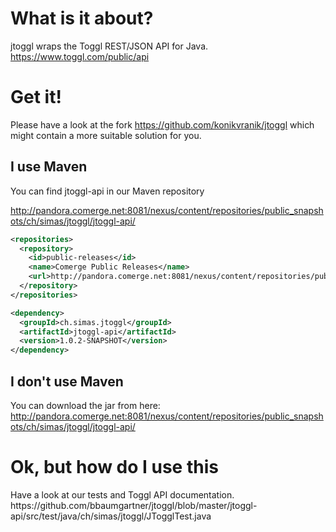 <h1>What is it about?</h1>

jtoggl wraps the Toggl REST/JSON API for Java. 
https://www.toggl.com/public/api

<h1>Get it!</h1>

Please have a look at the fork https://github.com/konikvranik/jtoggl which might contain a more suitable solution for you.

<h2>I use Maven</h2>
You can find jtoggl-api in our Maven repository

http://pandora.comerge.net:8081/nexus/content/repositories/public_snapshots/ch/simas/jtoggl/jtoggl-api/

```XML
<repositories>
  <repository>
    <id>public-releases</id>
    <name>Comerge Public Releases</name>
    <url>http://pandora.comerge.net:8081/nexus/content/repositories/public_snapshots/</url>
  </repository>
</repositories>

<dependency>
  <groupId>ch.simas.jtoggl</groupId>
  <artifactId>jtoggl-api</artifactId>
  <version>1.0.2-SNAPSHOT</version>
</dependency>
```

<h2>I don't use Maven</h2>

You can download the jar from here: http://pandora.comerge.net:8081/nexus/content/repositories/public_snapshots/ch/simas/jtoggl/jtoggl-api/

<h1>Ok, but how do I use this</h1>
Have a look at our tests and Toggl API documentation. https://github.com/bbaumgartner/jtoggl/blob/master/jtoggl-api/src/test/java/ch/simas/jtoggl/JTogglTest.java
